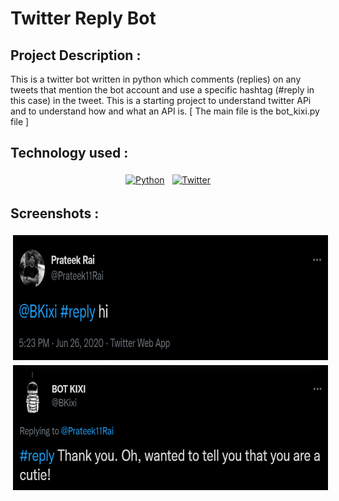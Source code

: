# Twitter Reply Bot

## Project Description : 

This is a twitter bot written in python which comments (replies) on any tweets that mention the bot account and use a specific hashtag (#reply in this case) in the tweet. This is a starting project to understand twitter APi and to understand how and what an API is.  [ The main file is the bot_kixi.py file ]

## Technology used : 

<p align="center">
 <a href="https://www.python.org/"><img src="https://img.shields.io/badge/Python-FFD43B?style=for-the-badge&logo=python&logoColor=blue" alt="Python" height="50" style="vertical-align:top; margin:4px"></a>
 <a href="https://twitter.com/"> <img src="https://img.shields.io/badge/Twitter-1DA1F2?style=for-the-badge&logo=twitter&logoColor=white" alt="Twitter" height="50" style="vertical-align:top; margin:4px"></a>
</p>


## Screenshots : 

<p align="center">
 <a ><img src="https://github.com/prateek11rai/twitter-reply-bot/blob/main/Screenshot%202022-01-30%20011359.png" alt="Tweet first" height="200" style="vertical-align:top; margin:4px"></a>
  <a ><img src="https://github.com/prateek11rai/twitter-reply-bot/blob/main/Screenshot%202022-01-30%20011424.png" alt="Tweet second" height="200" style="vertical-align:top; margin:4px"></a>
</p>

<br/>
